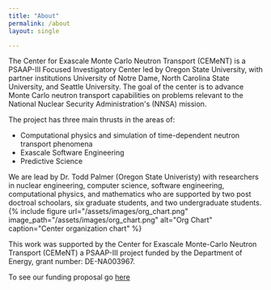 ```yaml
---
title: "About"
permalink: /about
layout: single

---
```


The Center for Exascale Monte Carlo Neutron Transport (CEMeNT) is a PSAAP-III Focused Investigatory Center led by Oregon State University, with partner institutions University of Notre Dame, North Carolina State University, and Seattle University. The goal of the center is to advance Monte Carlo neutron transport capabilities on problems relevant to the National Nuclear Security Administration's (NNSA) mission.

The project has three main thrusts in the areas of:
* Computational physics and simulation of time-dependent neutron transport phenomena
* Exascale Software Engineering
* Predictive Science

We are lead by Dr. Todd Palmer (Oregon State Univeristy) with researchers in nuclear engineering, computer science, software engineering, computational physics, and mathematics who are supported by two post doctroal schoolars, six graduate students, and two undergraduate students.
{% include figure url="/assets/images/org_chart.png" image_path="/assets/images/org_chart.png" alt="Org Chart" caption="Center organization chart" %}

This work was supported by the Center for Exascale Monte-Carlo Neutron Transport (CEMeNT) a PSAAP-III project funded by the Department of Energy, grant number: DE-NA003967.

To see our funding proposal go [here](/assets/Documents/CEMeNT_PSAAP_III_FIC.pdf)
